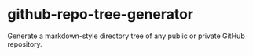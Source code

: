 # github-repo-tree-generator
Generate a markdown-style directory tree of any public or private GitHub repository.
